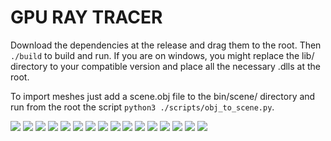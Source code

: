 # GPU RAY TRACER

Download the dependencies at the release and drag them to the root. Then `./build` to build and run.
If you are on windows, you might replace the lib/ directory to your compatible version and place all the necessary .dlls at the root.

To import meshes just add a scene.obj file to the bin/scene/ directory and run from the root the script `python3 ./scripts/obj_to_scene.py`.

![](./bin/screenshots/14.png)
![](./bin/screenshots/13.png)
![](./bin/screenshots/13.png)
![](./bin/screenshots/12.png)
![](./bin/screenshots/11.png)
![](./bin/screenshots/10.png)
![](./bin/screenshots/9.png)
![](./bin/screenshots/8.png)
![](./bin/screenshots/7.png)
![](./bin/screenshots/6.png)
![](./bin/screenshots/5.png)
![](./bin/screenshots/4.png)
![](./bin/screenshots/3.png)
![](./bin/screenshots/2.png)
![](./bin/screenshots/1.png)
![](./bin/screenshots/0.png)
